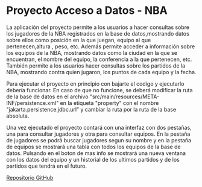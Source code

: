 # Proyecto Acceso a Datos - NBA
La aplicación del proyecto permite a los usuarios a hacer consultas sobre los jugadores de la NBA registrados en la base de datos,mostrando datos sobre ellos como posición
en la que juegan, equipo al que pertenecen,altura , peso, etc. Además permite acceder a información sobre los equipos de la NBA, mostrando datos como la ciudad en la que se
encuentran, el nombre del equipo, la conferencia a la que pertenecen, etc. También permite a los usuarios hacer consultas sobre los partidos de la NBA, mostrando contra quien jugaron,
los puntos de cada equipo y la fecha.

Para ejecutar el proyecto en principio con bajarte el codigo y ejecutarlo debería funcionar. En caso de que no funcione, se deberá modificar la ruta de la base de datos en el archivo
"src/main/resources/META-INF/persistence.xml" en la etiqueta "property" con el nombre "jakarta.persistence.jdbc.url" y cambiar la ruta por la ruta de la base absoluta.

Una vez ejecutado el proyecto contará con una interfaz con dos pestañas, una para consultar jugadores y otra para consultar equipos. En la pestaña de jugadores se podrá buscar jugadores segun su nombre y en la pestaña de equipos se 
mostrará una tabla con todos los equipos de la base de datos. Pulsando en el boton de mas info se mostrará una nueva ventana con los datos del equipo y un historial de los ultimos partidos y de los partidos que tendrá en el futuro.


[Repositorio GitHub](https://github.com/a21miguelsb/ProyectoAD)
